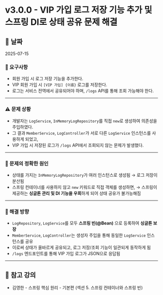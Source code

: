 # v3.0.0 - VIP 가입 로그 저장 기능 추가 및 스프링 DI로 상태 공유 문제 해결

## 📆 날짜
2025-07-15


### 📎 요구사항

- 회원 가입 시 로그 저장 기능을 추가한다.
- VIP 회원 가입 시 `[VIP 가입] {이름}` 로그를 저장한다.
- 로그는 서비스 전역에서 공유되어야 하며, `/logs` API를 통해 조회 가능해야 한다.

---

### ⚠️ 문제 상황

- 개발자는 `LogService`, `InMemoryLogRepository`를 직접 `new`로 생성하여 의존성을 주입하였다.
- 그 결과 `MemberService`, `LogController`가 서로 다른 `LogService` 인스턴스를 사용하게 되었고,
- VIP 가입 시 저장된 로그가 `/logs` API에서 조회되지 않는 문제가 발생했다.

---

### 🎯 문제의 정확한 원인

- 상태를 가지는 `InMemoryLogRepository`가 여러 인스턴스로 생성됨 → 로그 저장이 분산됨
- 스프링 컨테이너를 사용하지 않고 `new` 키워드로 직접 객체를 생성하면,
  → 스프링이 제공하는 **싱글톤 관리 및 DI 기능을 우회**하게 되어 상태 공유가 불가능해짐

---

### 🔧 해결 방향

- `LogRepository`, `LogService`를 모두 **스프링 빈(@Bean)** 으로 등록하여 **싱글톤 보장**
- `MemberService`, `LogController`는 생성자 주입을 통해 동일한 `LogService` 인스턴스를 공유
- 이로써 상태가 올바르게 공유되고, 로그 저장/조회 기능이 일관되게 동작하게 됨
- `/logs` 엔드포인트를 통해 VIP 가입 로그가 JSON으로 응답됨

---

## 💬 참고 강의
- 김영한 - 스프링 핵심 원리 - 기본편 (섹션 5. 스프링 컨테이너와 스프링 빈)
